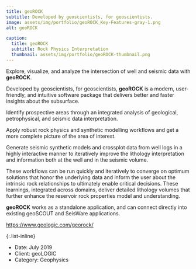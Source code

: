 ```yaml
---
title: geoROCK
subtitle: Developed by geoscientists, for geoscientists.
image: assets/img/portfolio/geoROCK_Key-Features-gray-1.png
alt: geoROCK

caption:
  title: geoROCK
  subtitle: Rock Physics Interpretation
  thumbnail: assets/img/portfolio/geoROCK-thumbnail.png
---
```

Explore, visualize, and analyze the intersection of well and seismic data with **geoROCK**.

Developed by geoscientists, for geoscientists, **geoROCK** is a modern, user-friendly, and intuitive software package that delivers better and faster insights about the subsurface.

Identify prospective areas through an integrated analysis of geological, petrophysical, and seismic data interpretation.

Apply robust rock physics and synthetic modelling workflows and get a more complete picture of the area of interest.

Generate seismic synthetic models and crossplot data from well logs in a highly interactive manner to iteratively improve the lithology interpretation and information both at the well and in the seismic volume.

These workflows can be run quickly and iteratively to converge on optimum solutions that honor the underlying data and inform the user about the intrinsic rock relationships to ultimately enable critical decisions. These learnings, integrated across domains, deliver detailed lithology volumes that further enhance the reservoir rock properties model and understanding.

**geoROCK** works as a standalone application, and can connect directly into existing geoSCOUT and SeisWare applications.

https://www.geologic.com/georock/

{:.list-inline}
- Date: July 2019
- Client: geoLOGIC
- Category: Geophysics
